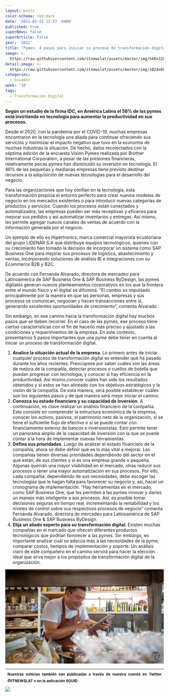 ```yaml
---
layout: posts
color-schema: red-dark
date: '2022-03-13 12:57 -0400'
published: true
superNews: false
superArticle: false
year: '2022'
title: 'Pymes: 4 pasos para iniciar su proceso de transformación digital'
image: >-
  https://raw.githubusercontent.com/itnewslat/assets/master/img/540x320/PYME-p.jpg
detail-image: >-
  https://raw.githubusercontent.com/itnewslat/assets/master/img/1024x680/PYME-g.jpg
categories:
  - Ecuador
week: '10'
tags:
  - Transformación Digital
---
```

**Según un estudio de la firma IDC, en América Latina el 58% de las pymes está invirtiendo en tecnología para aumentar la productividad en sus procesos.**

Desde el 2020, con la pandemia por el COVID-19, muchas empresas encontraron en la tecnología una aliada para continuar ofreciendo sus servicios y minimizar el impacto negativo que tuvo en la economía de muchas industrias la situación. De hecho, datos recolectados con la séptima edición de la encuesta Visión Pymes realizada por Brother International Corporation, a pesar de las presiones financieras, relativamente pocas pymes han disminuido su inversión en tecnología. El 86% de las pequeñas y medianas empresas tiene previsto destinar recursos a la adquisición de nuevas tecnologías para el desarrollo del negocio.

Para las organizaciones que hoy confían en la tecnología, esta transformación propicia el entorno perfecto para crear nuevos modelos de negocio en los mercados existentes o para introducir nuevas categorías de productos y servicios. Cuando los procesos están conectados y automatizados, las empresas pueden ser más receptivas y eficaces para mejorar sus pedidos y así automatizar inventarios y entregas. Así mismo, les permite agregar nuevos canales de ventas de acuerdo con la información generada por el negocio.

Un ejemplo de ello es Hipertronics, marca comercial mayorista ecuatoriana del grupo LIDENAR S.A que distribuye equipos tecnológicos, quienes con su crecimiento han tomado la decisión de incorporar un sistema como SAP Business One para mejorar sus procesos de logística, abastecimiento y ventas, incorporando soluciones de análisis BI e integraciones con su Ecommerce B2B y B2C.

De acuerdo con Fernanda Alvarado, directora de mercadeo para Latinoamérica de SAP Business One & SAP Business ByDesign, las pymes digitales generan nuevos planteamientos corporativos en los que la frontera entre el mundo físico y el digital se difumina. “El cambio es impulsado principalmente por la manera en que las personas, empresas y sus procesos se comunican, negocian y hacen transacciones entre sí, generando excelentes oportunidades de crecimiento”, comenta Alvarado.

Sin embargo, en ese camino hacia la transformación digital hay muchos pasos que se deben recorrer. En el caso de las pymes, ese proceso tiene ciertas características con el fin de hacerlo más preciso y ajustado a las condiciones y requerimientos de la empresa. En este contexto, presentamos 5 pasos importantes que una pyme debe tener en cuenta al iniciar un proceso de transformación digital.

1.	**Analice la situación actual de la empresa**. Lo primero antes de iniciar cualquier proceso de transformación digital es entender qué ha pasado durante los años recientes. Preocúpese por saber cuáles son las áreas de mejora de la compañía, detectar procesos o cuellos de botella que puedan progresar con tecnología, y conocer si hay eficiencia en la productividad. Así mismo,conocer cuáles han sido los resultados obtenidos y si estos se han alineado con los objetivos estratégicos y la visión de la compañía. De esta manera, será posible establecer cuáles son los siguientes pasos y de qué manera será mejor iniciar el camino.
2.	**Conozca su estado financiero y su capacidad de inversión**.  A continuación, es clave  realizar un análisis financiero de la compañía. Esto consiste en comprender la estructura económica de la empresa, conocer los activos, pasivos, el patrimonio neto de la organización, si se tiene el suficiente flujo de efectivo o si se puede contar con financiamiento externo de bancos e inversionistas. Esto permite tener un panorama amplio de la capacidad de inversión con la que se puede contar a la hora de implementar nuevas herramientas.
3.	**Defina sus prioridades**. Luego de analizar el estado financiero de la compañía, ahora se debe definir qué es lo más vital a mejorar.  Las compañías tienen diversas prioridades dependiendo del sector en el que están, de sus clientes y si es una empresa grande o pequeña. Algunas querrán una mayor  visibilidad en el mercado, otras reducir sus procesos o tener una mayor automatización en sus procesos.
Por ello, cada compañía, dependiendo de sus necesidades, debe escoger las tecnologías que le hagan falta para favorecer su negocio y, así, hacer un cronograma de implementación. “Hay herramientas en el mercado, como SAP Business One, que les permiten a las pymes innovar y darles un manejo más inteligente a sus procesos. Así, es posible tomar decisiones seguras en tiempo real, incrementando la rentabilidad y los niveles de control sobre sus respectivos procesos de negocio” comenta Fernanda Alvarado, directora de mercadeo para Latinoamérica de SAP Business One & SAP Business ByDesign.
4.	**Elija un aliado experto para su transformación digital**. Existen muchas compañías en el mercado que ofrecen diferentes productos tecnológicos que podrían favorecer a las pymes. Sin embargo, es importante analizar cuál se adecúa más a las necesidades de la pyme, comparar costos, tiempos de implementación y soporte. Un análisis claro de este compañero en el camino servirá para hacer la elección ideal que sirva mejor a los propósitos de transformación digital de la organización.

![](https://raw.githubusercontent.com/itnewslat/assets/master/img/540x320/PYME-p.jpg)

<table style="height: 42px;" width="569">
<tbody>
<tr>
<td style="text-align: justify;"><sub><strong>Nuestras noticias también son publicadas a través de nuestra cuenta en Twitter <a href="https://twitter.com/itnewslat?lang=es">@ITNEWSLAT</a> y en la aplicación <a href="https://squidapp.co/en/">SQUID</a></strong></sub></td>
</tr>
</tbody>
</table>

<img src="https://tracker.metricool.com/c3po.jpg?hash=56f88a41e39ab42c063cc51676587a04"/>

